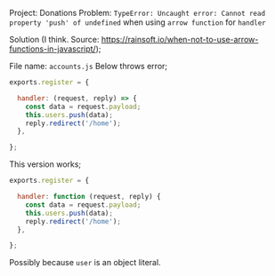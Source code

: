 Project: Donations
Problem: `TypeError: Uncaught error: Cannot read property 'push' of undefined` when using `arrow function` for `handler`

Solution (I think. Source: https://rainsoft.io/when-not-to-use-arrow-functions-in-javascript/);

File name: `accounts.js`
Below throws error;
```javascript
exports.register = {

  handler: (request, reply) => {
    const data = request.payload;
    this.users.push(data);
    reply.redirect('/home');
  },

};
```
This version works;
```javascript
exports.register = {

  handler: function (request, reply) {
    const data = request.payload;
    this.users.push(data);
    reply.redirect('/home');
  },

};
```
Possibly because `user` is an object literal.
